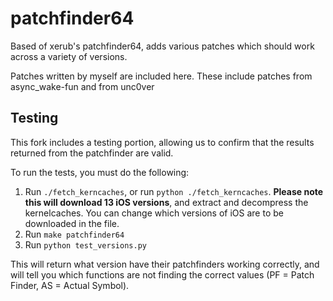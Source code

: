 # patchfinder64

Based of xerub's patchfinder64, adds various patches which should work across a variety of versions.

Patches written by myself are included here. These include patches from async_wake-fun and from unc0ver

## Testing

This fork includes a testing portion, allowing us to confirm that the results returned from the patchfinder are valid.

To run the tests, you must do the following:
1. Run `./fetch_kerncaches`, or run `python ./fetch_kerncaches`. **Please note this will download 13 iOS versions**, and extract and decompress the kernelcaches. You can change which versions of iOS are to be downloaded in the file.
2. Run `make patchfinder64`
3. Run `python test_versions.py`

This will return what version have their patchfinders working correctly, and will tell you which functions are not finding the correct values (PF = Patch Finder, AS = Actual Symbol).
